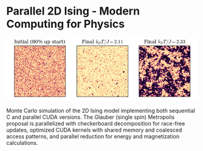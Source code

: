# Parallel 2D Ising - Modern Computing for Physics 
![Ising Model](postproc/plots/spin.png)


Monte Carlo simulation of the 2D Ising model implementing both sequential C and parallel CUDA versions. The Glauber (single spin) Metropolis proposal is parallelized with checkerboard decomposition for race-free updates, optimized CUDA kernels with shared memory and coalesced access patterns, and parallel reduction for energy and magnetization calculations.